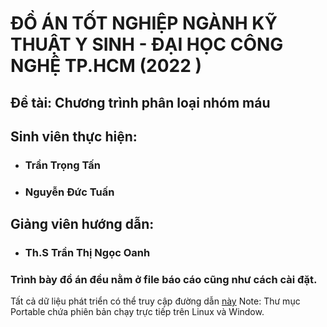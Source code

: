 # ĐỒ ÁN TỐT NGHIỆP NGÀNH KỸ THUẬT Y SINH - ĐẠI HỌC CÔNG NGHỆ TP.HCM (2022 )
## Đề tài: Chương trình phân loại nhóm máu
## Sinh viên thực hiện: 
- ### Trần Trọng Tấn
- ### Nguyễn Đức Tuấn
## Giảng viên hướng dẫn:
- ### Th.S Trần Thị Ngọc Oanh
### Trình bày đồ án đều nằm ở file báo cáo cũng như cách cài đặt. 
Tất cả dữ liệu phát triển có thể truy cập đường dẫn [này](https://drive.google.com/drive/folders/1oyGIWTJiE4cBVzzUpvmHf6yUicA-JZxm?usp=sharing)
Note: Thư mục Portable chứa phiên bản chạy trực tiếp trên Linux và Window.
